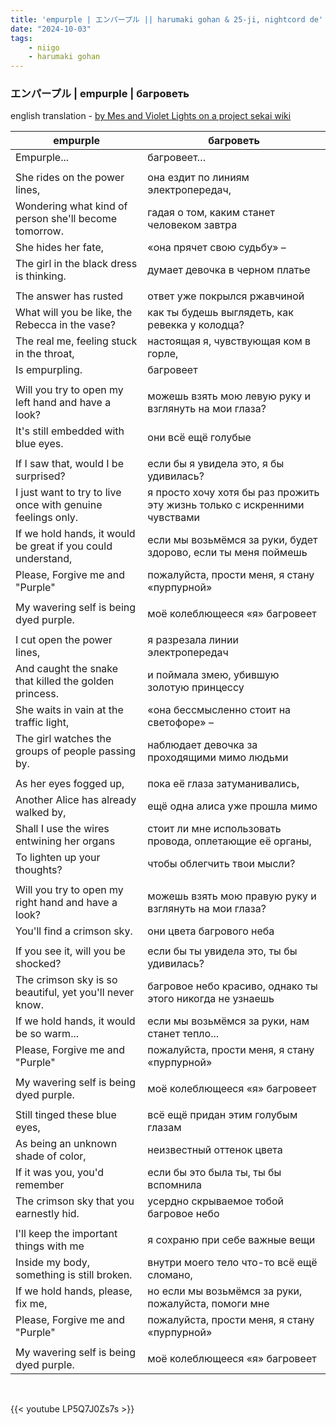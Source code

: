 ```yaml
---
title: 'empurple | エンパープル || harumaki gohan & 25-ji, nightcord de'
date: "2024-10-03"
tags:
    - niigo
    - harumaki gohan
---
```


### エンパープル | empurple | багроветь

english translation - [by Mes and Violet Lights on a project sekai wiki](https://projectsekai.fandom.com/wiki/Empurple)

empurple | багроветь
--|--
Empurple... | багровеет…
|||
She rides on the power lines, | она ездит по линиям электропередач,
Wondering what kind of person she'll become tomorrow. | гадая о том, каким станет человеком завтра
She hides her fate, | «она прячет свою судьбу» –
The girl in the black dress is thinking. | думает девочка в черном платье
|||
The answer has rusted | ответ уже покрылся ржавчиной
What will you be like, the Rebecca in the vase? | как ты будешь выглядеть, как ревекка у колодца?
The real me, feeling stuck in the throat, | настоящая я, чувствующая ком в горле,
Is empurpling. | багровеет
|||
Will you try to open my left hand and have a look? | можешь взять мою левую руку и взглянуть на мои глаза?
It's still embedded with blue eyes. | они всё ещё голубые
|||
If I saw that, would I be surprised? | если бы я увидела это, я бы удивилась?
I just want to try to live once with genuine feelings only. | я просто хочу хотя бы раз прожить эту жизнь только с искренними чувствами
If we hold hands, it would be great if you could understand, | если мы возьмёмся за руки, будет здорово, если ты меня поймешь
Please, Forgive me and "Purple" | пожалуйста, прости меня, я стану «пурпурной»
|||
My wavering self is being dyed purple. | моё колеблющееся «я» багровеет
|||
I cut open the power lines, | я разрезала линии электропередач
And caught the snake that killed the golden princess. | и поймала змею, убившую золотую принцессу
She waits in vain at the traffic light, | «она бессмысленно стоит на светофоре» –
The girl watches the groups of people passing by. | наблюдает девочка за проходящими мимо людьми
|||
As her eyes fogged up, | пока её глаза затуманивались,
Another Alice has already walked by, | ещё одна алиса уже прошла мимо
Shall I use the wires entwining her organs | стоит ли мне использовать провода, оплетающие её органы,
To lighten up your thoughts? | чтобы облегчить твои мысли?
|||
Will you try to open my right hand and have a look? | можешь взять мою правую руку и взглянуть на мои глаза?
You'll find a crimson sky. | они цвета багрового неба
|||
If you see it, will you be shocked? | если бы ты увидела это, ты бы удивилась?
The crimson sky is so beautiful, yet you'll never know. | багровое небо красиво, однако ты этого никогда не узнаешь
If we hold hands, it would be so warm... | если мы возьмёмся за руки, нам станет тепло...
Please, Forgive me and "Purple" | пожалуйста, прости меня, я стану «пурпурной»
|||
My wavering self is being dyed purple. | моё колеблющееся «я» багровеет
|||
Still tinged these blue eyes, | всё ещё придан этим голубым глазам
As being an unknown shade of color, | неизвестный оттенок цвета
If it was you, you'd remember | если бы это была ты, ты бы вспомнила
The crimson sky that you earnestly hid. | усердно скрываемое тобой багровое небо
|||
I'll keep the important things with me | я сохраню при себе важные вещи
Inside my body, something is still broken. | внутри моего тело что-то всё ещё сломано,
If we hold hands, please, fix me, | но если мы возьмёмся за руки, пожалуйста, помоги мне
Please, Forgive me and "Purple" | пожалуйста, прости меня, я стану «пурпурной»
|||
My wavering self is being dyed purple. | моё колеблющееся «я» багровеет

<br>

{{< youtube LP5Q7J0Zs7s >}}